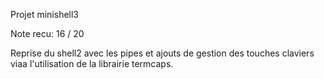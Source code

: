Projet minishell3

Note recu: 16 / 20

Reprise du shell2 avec les pipes et ajouts de gestion des touches claviers viaa l'utilisation de la librairie termcaps.
